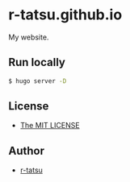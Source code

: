 # r-tatsu.github.io

My website.

## Run locally

```bash
$ hugo server -D
```

## License

- [The MIT LICENSE](LICENSE)

## Author

- [r-tatsu](https://github.com/r-tatsu.github.io)
